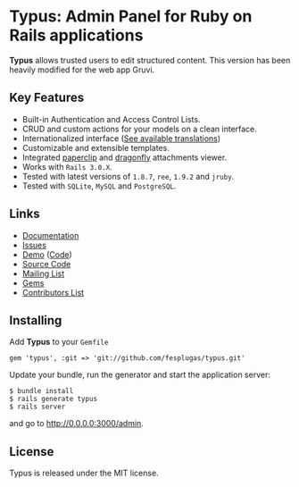 # Typus: Admin Panel for Ruby on Rails applications

**Typus** allows trusted users to edit structured content. This version has been heavily modified for the web app Gruvi.

## Key Features

- Built-in Authentication and Access Control Lists.
- CRUD and custom actions for your models on a clean interface.
- Internationalized interface ([See available translations][locales])
- Customizable and extensible templates.
- Integrated [paperclip][paperclip] and [dragonfly][dragonfly] attachments viewer.
- Works with `Rails 3.0.X`.
- Tested with latest versions of `1.8.7`, `ree`, `1.9.2` and `jruby`.
- Tested with `SQLite`, `MySQL` and `PostgreSQL`.

## Links

- [Documentation](https://github.com/fesplugas/typus/wiki)
- [Issues](https://github.com/fesplugas/typus/issues)
- [Demo](http://demo.typuscms.com/) ([Code][code])
- [Source Code](http://github.com/fesplugas/typus)
- [Mailing List](http://groups.google.com/group/typus)
- [Gems](http://rubygems.org/gems/typus)
- [Contributors List](http://github.com/fesplugas/typus/contributors)

## Installing

Add **Typus** to your `Gemfile`

    gem 'typus', :git => 'git://github.com/fesplugas/typus.git'

Update your bundle, run the generator and start the application server:

    $ bundle install
    $ rails generate typus
    $ rails server

and go to <http://0.0.0.0:3000/admin>.

## License

Typus is released under the MIT license.

[paperclip]: http://rubygems.org/gems/paperclip
[dragonfly]: http://rubygems.org/gems/dragonfly
[code]: https://github.com/fesplugas/typus/tree/master/test/fixtures/rails_app
[locales]: https://github.com/fesplugas/typus/tree/master/config/locales